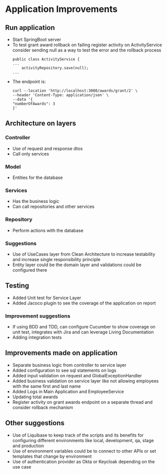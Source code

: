 # Application Improvements
## Run application
- Start SpringBoot server
- To test grant award rollback on failing register activity on ActivityService consider sending null
  as a way to test the error and the rollback process
  ```
  public class ActivityService {
  ...
      activityRepository.save(null);
  ...
  ```
- The endpoint is:
  ```
  curl --location 'http://localhost:3000/awards/grant/2' \
  --header 'Content-Type: application/json' \
  --data '{
  "numberOfAwards": 3
  }'
  ```
## Architecture on layers
### Controller
- Use of request and response dtos
- Call only services
### Model
- Entities for the database
### Services
- Has the business logic
- Can call repositories and other services
### Repository
- Perform actions with the database
### Suggestions
- Use of UseCases layer from Clean Architecture to increase testability and increase single 
  responsibility principle
- Entity layer could be the domain layer and validations could be configured there
## Testing
- Added Unit test for Service Layer
- Added Jacoco plugin to see the coverage of the application on report
### Improvement suggestions
- If using BDD and TDD, can configure Cucumber to show coverage on unit test, integrates with Jira and 
  can leverage Living Documentation
- Adding integration tests
## Improvements made on application
- Separate business logic from controller to service layer
- Added configuration to see sql statements on logs
- Added input validation on request and GlobalExceptionHandler
- Added business validation on service layer like not allowing employees with the same first and last name
- Added Logs in Main Application and EmployeeService
- Updating total awards
- Register activity on grant awards endpoint on a separate thread and consider rollback mechanism 
## Other suggestions
- Use of Liquibase to keep track of the scripts and its benefits for configuring different environments
  like local, development, qa, stage and production
- Use of environment variables could be to connect to other APIs or set templates that change by environment
- Use of authentication provider as Okta or Keycloak depending on the use case 
